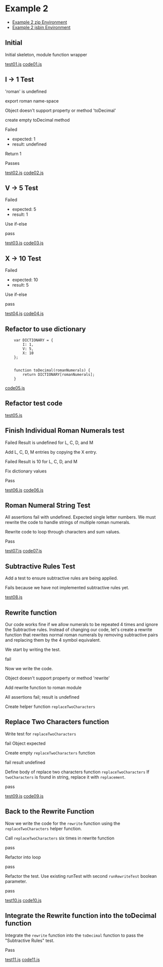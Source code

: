 Example 2
========================================================================

- [Example 2 zip Environment](example2.zip)
- [Example 2 jsbin Environment][jsbin example 2]

[jsbin example 2]: http://jsbin.com/swe430_example2/latest/edit?javascript,live


Initial
-------

Initial skeleton, module function wrapper

[test01.js](example2/test01.js)
[code01.js](example2/code01.js)


I -> 1 Test
-----------

'roman' is undefined

export roman name-space

Object doesn't support property or method 'toDecimal'

create empty toDecimal method

Failed
- expected: 1
- result: undefined

Return 1

Passes

[test02.js](example2/test02.js)
[code02.js](example2/code02.js)


V -> 5 Test
-----------

Failed
- expected: 5
- result: 1

Use if-else

pass

[test03.js](example2/test03.js)
[code03.js](example2/code03.js)


X -> 10 Test
------------

Failed
- expected: 10
- result: 5

Use if-else

pass

[test04.js](example2/test04.js)
[code04.js](example2/code04.js)


Refactor to use dictionary
--------------------------


        var DICTIONARY = {
            I: 1,
            V: 5,
            X: 10
        };


        function toDecimal(romanNumerals) {
            return DICTIONARY[romanNumerals];
        }

[code05.js](example2/code05.js)


Refactor test code
------------------


[test05.js](example2/test05.js)


Finish Individual Roman Numerals test
-------------------------------------

Failed
Result is undefined for L, C, D, and M

Add L, C, D, M entries by copying the X entry.

Failed
Result is 10 for L, C, D, and M

Fix dictionary values

Pass

[test06.js](example2/test06.js)
[code06.js](example2/code06.js)


Roman Numeral String Test
-------------------------------------

All assertions fail with undefined.  Expected single letter numbers.  We must rewrite the code to handle strings of multiple roman numerals.

Rewrite code to loop through characters and sum values.

Pass

[test07.js](example2/test07.js)
[code07.js](example2/code07.js)


Subtractive Rules Test
----------------------

Add a test to ensure subtractive rules are being applied.

Fails because we have not implemented subtractive rules yet.

[test08.js](example2/test08.js)


Rewrite function
----------------

Our code works fine if we allow numerals to be repeated 4 times and ignore the Subtractive rules.  Instead of changing our code, let's create a rewrite function that rewrites normal roman numerals by removing subtractive pairs and replacing them by the 4 symbol equivalent.

We start by writing the test.

fail

Now we write the code.

Object doesn't support property or method 'rewrite'

Add rewrite function to roman module

All assertions fail; result is undefined

Create helper function `replaceTwoCharacters`


Replace Two Characters function
-------------------------------

Write test for `replaceTwoCharacters`

fail
Object expected

Create empty `replaceTwoCharacters` function

fail
result undefined

Define body of replace two characters function `replaceTwoCharacters`
If `twoCharacters` is found in string, replace it with `replacement`.

pass

[test09.js](example2/test09.js)
[code09.js](example2/code09.js)


Back to the Rewrite Function
----------------------------

Now we write the code for the `rewrite` function using the `replaceTwoCharacters` helper function.

Call `replaceTwoCharacters` six times in rewrite function

pass

Refactor into loop

pass

Refactor the test.  Use existing runTest with second `runRewriteTest` boolean parameter.

pass

[test10.js](example2/test10.js)
[code10.js](example2/code10.js)


Integrate the Rewrite function into the toDecimal function
----------------------------------------------------------

Integrate the `rewrite` function into the `toDecimal` function to pass the "Subtractive Rules" test.

Pass

[test11.js](example2/test11.js)
[code11.js](example2/code11.js)
